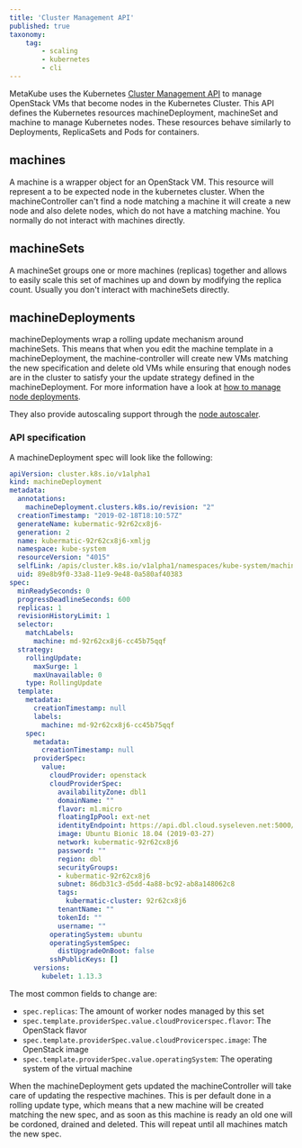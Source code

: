 ```yaml
---
title: 'Cluster Management API'
published: true
taxonomy:
    tag:
        - scaling
        - kubernetes
        - cli
---
```


MetaKube uses the Kubernetes [Cluster Management API](https://github.com/kubernetes-sigs/cluster-api) to manage OpenStack VMs that become nodes in the Kubernetes Cluster.
This API defines the Kubernetes resources machineDeployment, machineSet and machine to manage Kubernetes nodes. These resources behave similarly to Deployments, ReplicaSets and Pods for containers.

## machines

A machine is a wrapper object for an OpenStack VM. This resource will represent a to be expected node in the kubernetes cluster. When the machineController can't find a node matching a machine it will create a new node and also delete nodes, which do not have a matching machine. You normally do not interact with machines directly.

## machineSets

A machineSet groups one or more machines (replicas) together and allows to easily scale this set of machines up and down by modifying the replica count. Usually you don't interact with machineSets directly.

## machineDeployments

machineDeployments wrap a rolling update mechanism around machineSets. This means that when you edit the machine template in a machineDeployment, the machine-controller will create new VMs matching the new specification and delete old VMs while ensuring that enough nodes are in the cluster to satisfy your the update strategy defined in the machineDeployment. For more information have a look at [how to manage node deployments](../../03.Tutorials/09.manage-node-deployments/default.en.md).

They also provide autoscaling support through the [node autoscaler](../../03.Tutorials/20.use-horizontal-node-autoscaling/default.en.md).

### API specification

A machineDeployment spec will look like the following:

```yaml
apiVersion: cluster.k8s.io/v1alpha1
kind: machineDeployment
metadata:
  annotations:
    machineDeployment.clusters.k8s.io/revision: "2"
  creationTimestamp: "2019-02-18T18:10:57Z"
  generateName: kubermatic-92r62cx8j6-
  generation: 2
  name: kubermatic-92r62cx8j6-xmljg
  namespace: kube-system
  resourceVersion: "4015"
  selfLink: /apis/cluster.k8s.io/v1alpha1/namespaces/kube-system/machineDeployments/kubermatic-92r62cx8j6-xmljg
  uid: 89e8b9f0-33a8-11e9-9e48-0a580af40383
spec:
  minReadySeconds: 0
  progressDeadlineSeconds: 600
  replicas: 1
  revisionHistoryLimit: 1
  selector:
    matchLabels:
      machine: md-92r62cx8j6-cc45b75qqf
  strategy:
    rollingUpdate:
      maxSurge: 1
      maxUnavailable: 0
    type: RollingUpdate
  template:
    metadata:
      creationTimestamp: null
      labels:
        machine: md-92r62cx8j6-cc45b75qqf
    spec:
      metadata:
        creationTimestamp: null
      providerSpec:
        value:
          cloudProvider: openstack
          cloudProviderSpec:
            availabilityZone: dbl1
            domainName: ""
            flavor: m1.micro
            floatingIpPool: ext-net
            identityEndpoint: https://api.dbl.cloud.syseleven.net:5000/v3
            image: Ubuntu Bionic 18.04 (2019-03-27)
            network: kubermatic-92r62cx8j6
            password: ""
            region: dbl
            securityGroups:
            - kubermatic-92r62cx8j6
            subnet: 86db31c3-d5dd-4a88-bc92-ab8a148062c8
            tags:
              kubermatic-cluster: 92r62cx8j6
            tenantName: ""
            tokenId: ""
            username: ""
          operatingSystem: ubuntu
          operatingSystemSpec:
            distUpgradeOnBoot: false
          sshPublicKeys: []
      versions:
        kubelet: 1.13.3
```

The most common fields to change are:

* `spec.replicas`: The amount of worker nodes managed by this set
* `spec.template.providerSpec.value.cloudProvicerspec.flavor`: The OpenStack flavor
* `spec.template.providerSpec.value.cloudProvicerspec.image`: The OpenStack image
* `spec.template.providerSpec.value.operatingSystem`: The operating system of the virtual machine

When the machineDeployment gets updated the machineController will take care of updating the respective machines. This is per default done in a rolling update type, which means that a new machine will be created matching the new spec, and as soon as this machine is ready an old one will be cordoned, drained and deleted. This will repeat until all machines match the new spec.
